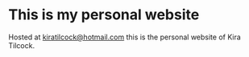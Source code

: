 # This is my personal website
Hosted at kiratilcock@hotmail.com this is the personal website of Kira Tilcock.
